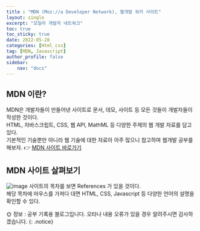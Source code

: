 ```yaml
---
title : "MDN (Moz://a Developer Network), 웹개발 위키 사이트"
layout: single
excerpt: "모질라 개발자 네트워크"
toc: true
toc_sticky: true
date: 2022-05-28
categories: [Html_css]
tag: [MDN, Javascript]
author_profile: false
sidebar:
    nav: "docs"
---
```


## MDN 이란?  
MDN은 개발자들이 만들어낸 사이트로 문서, 데모, 사이트 등 모든 것들이 개발자들이 작성한 것이다.  
HTML, 자바스크립트, CSS, 웹 API, MathML 등 다양한 주제의 웹 개발 자료를 담고 있다.  
기본적인 기술뿐만 아니라 웹 기술에 대한 자료아 아주 많으니 참고하여 웹개발 공부를 해보자.
👉 [MDN 사이트 바로가기](https://developer.mozilla.org/ko/)  

## MDN 사이트 살펴보기  
![image](https://user-images.githubusercontent.com/50590124/170821051-44943f08-f105-433e-9446-1f5bb69c99df.png)
사이트의 목차를 보면 References 가 있을 것이다.  
해당 목차에 마우스를 가져다 대면 HTML, CSS, Javascript 등 다양한 언어의 설명을 확인할 수 있다.


🌞 정보 : 공부 기록용 블로그입니다. 오타나 내용 오류가 있을 경우 알려주시면 감사하겠습니다.
{: .notice}